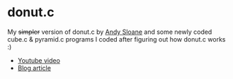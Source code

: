 # donut.c 

My ~~simpler~~ version of donut.c by <a href="https://www.a1k0n.net/2011/07/20/donut-math.html">Andy Sloane</a> and some newly coded cube.c & pyramid.c programs I coded after figuring out how donut.c works :)

<ul>
  <li><a href="https://www.youtube.com/watch?v=uhcpjNTubnI">Youtube video</a></li>
  <li><a href="https://osamu-kj.gitbook.io/nerdz_corner/0x0_articles/learning-how-donut.c-works">Blog article</a></li>
</ul>
